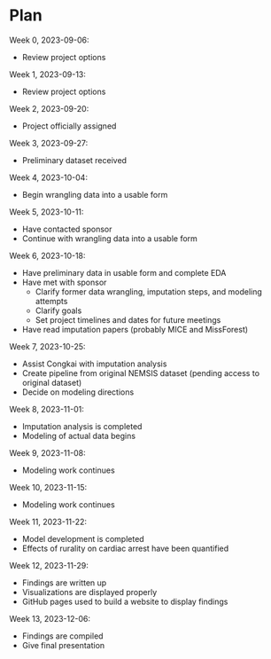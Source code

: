 # Plan

Week 0, 2023-09-06:
  - Review project options

Week 1, 2023-09-13:
  - Review project options

Week 2, 2023-09-20:
  - Project officially assigned

Week 3, 2023-09-27:
  - Preliminary dataset received

Week 4, 2023-10-04:
  - Begin wrangling data into a usable form

Week 5, 2023-10-11:
  - Have contacted sponsor
  - Continue with wrangling data into a usable form

Week 6, 2023-10-18:
  - Have preliminary data in usable form and complete EDA
  - Have met with sponsor
    - Clarify former data wrangling, imputation steps, and modeling attempts
    - Clarify goals
    - Set project timelines and dates for future meetings
  - Have read imputation papers (probably MICE and MissForest)

Week 7, 2023-10-25:
  - Assist Congkai with imputation analysis
  - Create pipeline from original NEMSIS dataset (pending access to original dataset)
  - Decide on modeling directions

Week 8, 2023-11-01:
  - Imputation analysis is completed
  - Modeling of actual data begins

Week 9, 2023-11-08:
  - Modeling work continues

Week 10, 2023-11-15:
  - Modeling work continues

Week 11, 2023-11-22:
  - Model development is completed
  - Effects of rurality on cardiac arrest have been quantified

Week 12, 2023-11-29:
  - Findings are written up
  - Visualizations are displayed properly
  - GitHub pages used to build a website to display findings

Week 13, 2023-12-06:
  - Findings are compiled
  - Give final presentation
